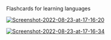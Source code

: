 Flashcards for learning languages

<a href="https://ibb.co/ngKPvh6"><img src="https://i.ibb.co/0DzsSPm/Screenshot-2022-08-23-at-17-16-20.png" alt="Screenshot-2022-08-23-at-17-16-20" border="0"></a>

<a href="https://ibb.co/2dKkrkm"><img src="https://i.ibb.co/zZf4g4j/Screenshot-2022-08-23-at-17-16-34.png" alt="Screenshot-2022-08-23-at-17-16-34" border="0"></a>
